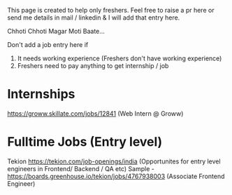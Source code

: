 This page is created to help only freshers. Feel free to raise a pr here or send me details in mail / linkedin & I will add that entry here.

Chhoti Chhoti Magar Moti Baate...

Don't add a job entry here if

 1. It needs working experience (Freshers don't have working experience)
 2. Freshers need to pay anything to get internship / job



# Internships

https://groww.skillate.com/jobs/12841 (Web Intern @ Groww)


# Fulltime Jobs (Entry level)
Tekion
https://tekion.com/job-openings/india (Opportunites for entry level engineers in Frontend/ Backend / QA etc)
Sample - https://boards.greenhouse.io/tekion/jobs/4767938003 (Associate Frontend Engineer)

